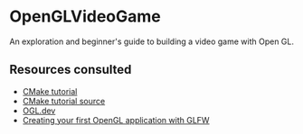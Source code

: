 # OpenGLVideoGame
An exploration and beginner's guide to building a video game with Open GL.

## Resources consulted

* [CMake tutorial](https://cmake.org/cmake/help/latest/guide/tutorial/index.html#a-basic-starting-point-step-1)
* [CMake tutorial source](https://gitlab.kitware.com/cmake/cmake/-/blob/master/Help/guide/tutorial/Step3/tutorial.cxx)
* [OGL.dev](http://ogldev.atspace.co.uk/index.html)
* [Creating your first OpenGL application with GLFW](https://subscription.packtpub.com/book/application_development/9781782169727/1/ch01lvl1sec15/creating-your-first-opengl-application-with-glfw)
